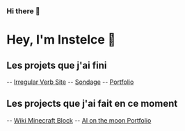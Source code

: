 ### Hi there 👋

# Hey, I'm Instelce 👋

Les projets que j'ai fini
-
-- [Irregular Verb Site]()
-- [Sondage]()
-- [Portfolio]()

Les projects que j'ai fait en ce moment 
-
-- [Wiki Minecraft Block]()
-- [Al on the moon Portfolio]()

